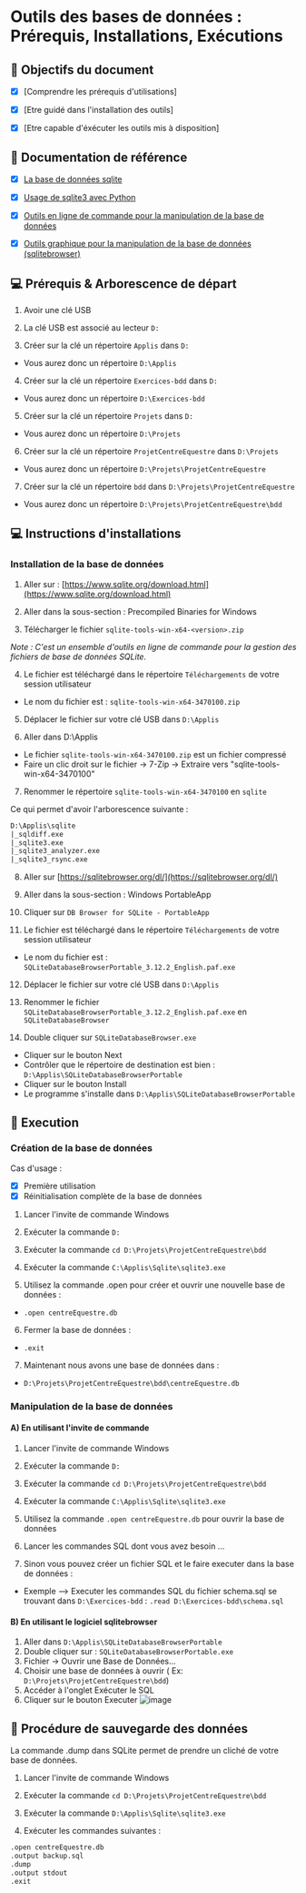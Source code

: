 Outils des bases de données : Prérequis, Installations, Exécutions
==================================================================


:dart: Objectifs du document
-----------

- [x] [Comprendre les prérequis d'utilisations]
- [x] [Etre guidé dans l'installation des outils]
- [x] [Etre capable d'éxécuter les outils mis à disposition]


:notebook: Documentation de référence 
-----------

- [x] [La base de données sqlite](https://www.sqlite.org)
- [x] [Usage de sqlite3 avec Python](https://docs.python.org/3/library/sqlite3.html)
- [x] [Outils en ligne de commande pour la manipulation de la base de données](https://www.sqlite.org/cli.html)
- [x] [Outils graphique pour la manipulation de la base de données (sqlitebrowser) ](https://sqlitebrowser.org)


:computer: Prérequis & Arborescence de départ 
-----------

1. Avoir une clé USB

2. La clé USB est associé au lecteur `D:`

3. Créer sur la clé un répertoire `Applis` dans `D:`
  - Vous aurez donc un répertoire `D:\Applis`
  
4. Créer sur la clé un répertoire `Exercices-bdd` dans `D:`
  - Vous aurez donc un répertoire `D:\Exercices-bdd`
  
5. Créer sur la clé un répertoire `Projets` dans `D:`
  - Vous aurez donc un répertoire `D:\Projets`
  
6. Créer sur la clé un répertoire `ProjetCentreEquestre` dans `D:\Projets`
  - Vous aurez donc un répertoire `D:\Projets\ProjetCentreEquestre`
  
7. Créer sur la clé un répertoire `bdd` dans `D:\Projets\ProjetCentreEquestre`
  - Vous aurez donc un répertoire `D:\Projets\ProjetCentreEquestre\bdd`


:computer: Instructions d'installations 
-----------

### Installation de la base de données

1. Aller sur : [https://www.sqlite.org/download.html](https://www.sqlite.org/download.html)

2. Aller dans la sous-section : Precompiled Binaries for Windows

3. Télécharger le fichier `sqlite-tools-win-x64-<version>.zip`

*Note : C'est un ensemble d'outils en ligne de commande pour la gestion des fichiers de base de données SQLite.*

4. Le fichier est téléchargé dans le répertoire `Téléchargements` de votre session utilisateur
  - Le nom du fichier est : `sqlite-tools-win-x64-3470100.zip`

5. Déplacer le fichier sur votre clé USB dans `D:\Applis`

6. Aller dans D:\Applis
  - Le fichier `sqlite-tools-win-x64-3470100.zip` est un fichier compressé
  - Faire un clic droit sur le fichier -> 7-Zip -> Extraire vers "sqlite-tools-win-x64-3470100\"
  
7. Renommer le répertoire `sqlite-tools-win-x64-3470100` en `sqlite`

Ce qui permet d'avoir l'arborescence suivante :

```txt
D:\Applis\sqlite
|_sqldiff.exe
|_sqlite3.exe
|_sqlite3_analyzer.exe
|_sqlite3_rsync.exe
```

8. Aller sur [https://sqlitebrowser.org/dl/](https://sqlitebrowser.org/dl/)

9. Aller dans la sous-section : Windows PortableApp

10. Cliquer sur `DB Browser for SQLite - PortableApp`

11. Le fichier est téléchargé dans le répertoire `Téléchargements` de votre session utilisateur
  - Le nom du fichier est : `SQLiteDatabaseBrowserPortable_3.12.2_English.paf.exe`

12. Déplacer le fichier sur votre clé USB dans `D:\Applis`

13. Renommer le fichier `SQLiteDatabaseBrowserPortable_3.12.2_English.paf.exe` en `SQLiteDatabaseBrowser`

14. Double cliquer sur `SQLiteDatabaseBrowser.exe`
 - Cliquer sur le bouton Next
 - Contrôler que le répertoire de destination est bien : `D:\Applis\SQLiteDatabaseBrowserPortable`
 - Cliquer sur le bouton Install
 - Le programme s'installe dans `D:\Applis\SQLiteDatabaseBrowserPortable`


:bicyclist: Execution 
-----------

### Création de la base de données
 
Cas d'usage :
- [x] Première utilisation
- [x] Réinitialisation complète de la base de données

1. Lancer l'invite de commande Windows

2. Exécuter la commande `D:`

3. Exécuter la commande `cd D:\Projets\ProjetCentreEquestre\bdd`

4. Exécuter la commande `C:\Applis\Sqlite\sqlite3.exe`

5. Utilisez la commande .open pour créer et ouvrir une nouvelle base de données :

  - `.open centreEquestre.db`

6. Fermer la base de données :

  - `.exit`
  
7. Maintenant nous avons une base de données dans :

  - `D:\Projets\ProjetCentreEquestre\bdd\centreEquestre.db`
  
  
  
  
### Manipulation de la base de données

#### A) En utilisant l'invite de commande

1. Lancer l'invite de commande Windows

2. Exécuter la commande `D:`

3. Exécuter la commande `cd D:\Projets\ProjetCentreEquestre\bdd`

4. Exécuter la commande `C:\Applis\Sqlite\sqlite3.exe`

5. Utilisez la commande `.open centreEquestre.db` pour ouvrir la base de données

6. Lancer les commandes SQL dont vous avez besoin ...

7. Sinon vous pouvez créer un fichier SQL et le faire executer dans la base de données :

  - Exemple --> Executer les commandes SQL du fichier schema.sql se trouvant dans `D:\Exercices-bdd` : `.read D:\Exercices-bdd\schema.sql`



#### B) En utilisant le logiciel sqlitebrowser

1. Aller dans `D:\Applis\SQLiteDatabaseBrowserPortable`
2. Double cliquer sur :  `SQLiteDatabaseBrowserPortable.exe`
3. Fichier -> Ouvrir une Base de Données...
4. Choisir une base de données à ouvrir ( Ex: `D:\Projets\ProjetCentreEquestre\bdd`)
5. Accéder à l'onglet Exécuter le SQL
6. Cliquer sur le bouton Executer
![image](https://github.com/user-attachments/assets/38402b9f-38df-469f-9ae8-192554b7a3c0)




:floppy_disk: Procédure de sauvegarde des données 
-----------
La commande .dump dans SQLite permet de prendre un cliché de votre base de données.

1. Lancer l'invite de commande Windows

2. Exécuter la commande `cd D:\Projets\ProjetCentreEquestre\bdd`

3. Exécuter la commande `D:\Applis\Sqlite\sqlite3.exe`

4. Exécuter les commandes suivantes :

```txt
.open centreEquestre.db
.output backup.sql
.dump
.output stdout
.exit
```
